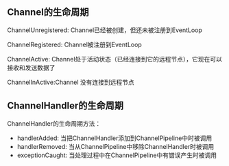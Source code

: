 ##  Channel的生命周期
ChannelUnregistered: Channel已经被创建，但还未被注册到EventLoop

ChannelRegistered: Channel被注册到EventLoop

ChannelActive: Channel处于活动状态（已经连接到它的远程节点），它现在可以接收和发送数据了

ChannelInActive:Channel 没有连接到远程节点

## ChannelHandler的生命周期
ChannelHandler的生命周期方法：
- handlerAdded: 当把ChannelHandler添加到ChannelPipeline中时被调用
- handlerRemoved: 当从ChannelPipeline中移除ChannelHandler时被调用
- exceptionCaught: 当处理过程中在ChannelPipeline中有错误产生时被调用



